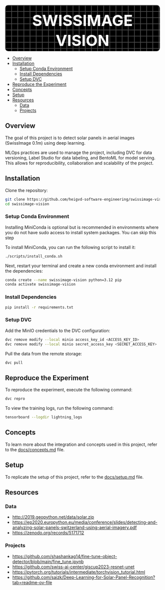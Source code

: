 <!-- # SwissImage Vision -->

<svg fill="none" width="100%" height="100%" xmlns="http://www.w3.org/2000/svg">
  <foreignObject width="100%" height="100%">
		<div xmlns="http://www.w3.org/1999/xhtml">
			<style>
				.container {
					display: flex;
					flex-direction: column;
					align-items: center;
					justify-content: center;
					margin: 0;
					width: 100%;
					height: 100%;
          border-radius: 10px;
					color: white;
					text-align: center;
          --s: 20px; /* control the size */
          background: 
            conic-gradient(from 90deg at 2px 2px,black 90deg, rgba(0, 0, 0, 0.7) 0);
          background-size: var(--s) var(--s), calc(var(--s)/5) calc(var(--s)/5);
				}
				h1 {
					font-size: 50px;
					line-height: 1.3;
          font-weight: 700;
					text-transform: uppercase;
          margin-bottom: 10px;
				}
        .tag-container {
          display: flex;
          gap: 10px;
          margin-bottom: 20px;
        }
        .tag-container p {
          display: inline-block;
          margin: 0;
          padding: 5px 10px;
          background: white;
          color: black;
          border-radius: 5px;
          font-size: 12px;
          font-weight: 700;
        }
			</style>
			<div class="container">
				<h1>SwissImage Vision</h1>
        <div class="tag-container">
          <p>MLOps</p>
          <p>DVC</p>
          <p>PyTorch</p>
        </div>
			</div>
		</div>
	</foreignObject>
</svg>

- [Overview](#overview)
- [Installation](#installation)
  - [Setup Conda Environment](#setup-conda-environment)
  - [Install Dependencies](#install-dependencies)
  - [Setup DVC](#setup-dvc)
- [Reproduce the Experiment](#reproduce-the-experiment)
- [Concepts](#concepts)
- [Setup](#setup)
- [Resources](#resources)
  - [Data](#data)
  - [Projects](#projects)

## Overview

The goal of this project is to detect solar panels in aerial images (SwissImage 0.1m) using deep learning.

MLOps practices are used to manage the project, including DVC for data versioning, Label Studio for data labeling, and BentoML for model serving. This allows for reproducibility, collaboration and scalability of the project.

## Installation

Clone the repository:

```bash
git clone https://github.com/heigvd-software-engineering/swissimage-vision.git
cd swissimage-vision
```

### Setup Conda Environment

Installing MiniConda is optional but is recommended in environments where you do not have sudo access to install system packages. You can skip this step

To install MiniConda, you can run the following script to install it:

```bash
./scripts/install_conda.sh
```

Next, restart your terminal and create a new conda environment and install the dependencies:

```bash
conda create --name swissimage-vision python=3.12 pip
conda activate swissimage-vision
```

### Install Dependencies

```bash
pip install -r requirements.txt
```

### Setup DVC

Add the MinIO credentials to the DVC configuration:

```bash
dvc remove modify --local minio access_key_id <ACCESS_KEY_ID>
dvc remove modify --local minio secret_access_key <SECRET_ACCESS_KEY>
```

Pull the data from the remote storage:

```bash
dvc pull
```

## Reproduce the Experiment

To reproduce the experiment, execute the following command:

```bash
dvc repro
```

To view the training logs, run the following command:

```bash
tensorboard --logdir lightning_logs
```

<!-- DEPRECATED
## Serving the Model

### Gradio Demo

Run the following command to start the Gradio demo interface:

```bash
python3 src/demo.py
```

### BentoML API

```bash
python3 src/serve.py
```
-->

## Concepts

To learn more about the integration and concepts used in this project, refer to the [docs/concepts.md](docs/concepts.md) file.

## Setup

To replicate the setup of this project, refer to the [docs/setup.md](docs/setup.md) file.

## Resources

### Data

- http://2019.geopython.net/data/solar.zip
- https://ep2020.europython.eu/media/conference/slides/detecting-and-analyzing-solar-panels-switzerland-using-aerial-imagery.pdf
- https://zenodo.org/records/5171712

### Projects

- https://github.com/shashankag14/fine-tune-object-detector/blob/main/fine_tune.ipynb
- https://github.com/swiss-ai-center/giscup2023-resnet-unet
- https://pytorch.org/tutorials/intermediate/torchvision_tutorial.html
- https://github.com/saizk/Deep-Learning-for-Solar-Panel-Recognition?tab=readme-ov-file
